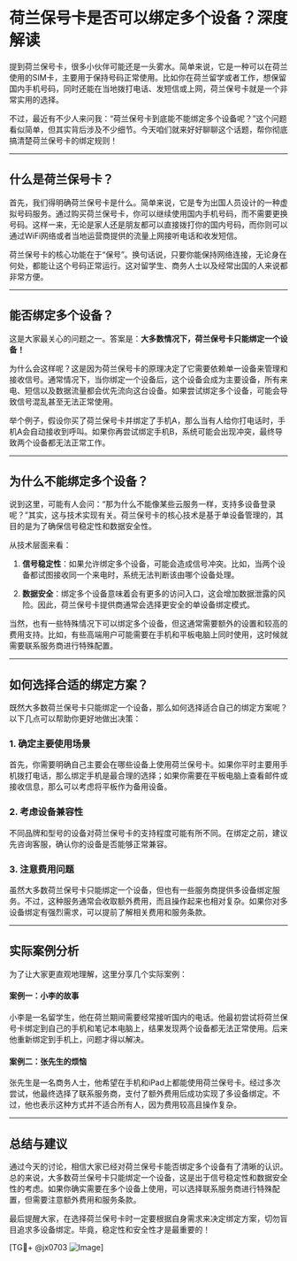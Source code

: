 # 荷兰保号卡是否可以绑定多个设备？深度解读

提到荷兰保号卡，很多小伙伴可能还是一头雾水。简单来说，它是一种可以在荷兰使用的SIM卡，主要用于保持号码正常使用。比如你在荷兰留学或者工作，想保留国内手机号码，同时还能在当地拨打电话、发短信或上网，荷兰保号卡就是一个非常实用的选择。

不过，最近有不少人来问我：“荷兰保号卡到底能不能绑定多个设备呢？”这个问题看似简单，但其实背后涉及不少细节。今天咱们就来好好聊聊这个话题，帮你彻底搞清楚荷兰保号卡的绑定规则！

---

## 什么是荷兰保号卡？

首先，我们得明确荷兰保号卡是什么。简单来说，它是专为出国人员设计的一种虚拟号码服务。通过购买荷兰保号卡，你可以继续使用国内手机号码，而不需要更换号码。这样一来，无论是家人还是朋友都可以直接拨打你的国内号码，而你则可以通过WiFi网络或者当地运营商提供的流量上网接听电话和收发短信。

荷兰保号卡的核心功能在于“保号”。换句话说，只要你能保持网络连接，无论身在何处，都能让这个号码正常运行。这对留学生、商务人士以及经常出国的人来说都非常方便。

---

## 能否绑定多个设备？

这是大家最关心的问题之一。答案是：**大多数情况下，荷兰保号卡只能绑定一个设备！**

为什么会这样呢？这是因为荷兰保号卡的原理决定了它需要依赖单一设备来管理和接收信号。通常情况下，当你绑定一个设备后，这个设备会成为主要设备，所有来电、短信以及数据流量都会优先流向这台设备。如果尝试绑定多个设备，可能会导致信号混乱甚至无法正常使用。

举个例子，假设你买了荷兰保号卡并绑定了手机A，那么当有人给你打电话时，手机A会自动接收到呼叫。如果你再尝试绑定手机B，系统可能会出现冲突，最终导致两个设备都无法正常工作。

---

## 为什么不能绑定多个设备？

说到这里，可能有人会问：“那为什么不能像某些云服务一样，支持多设备登录呢？”其实，这与技术实现有关。荷兰保号卡的核心技术是基于单设备管理的，其目的是为了确保信号稳定性和数据安全性。

从技术层面来看：

1. **信号稳定性**：如果允许绑定多个设备，可能会造成信号冲突。比如，当两个设备都试图接收同一个来电时，系统无法判断该由哪个设备处理。
   
2. **数据安全**：绑定多个设备意味着会有更多的访问入口，这会增加数据泄露的风险。因此，荷兰保号卡提供商通常会选择更安全的单设备绑定模式。

当然，也有一些特殊情况下可以绑定多个设备，但这通常需要额外的设置和较高的费用支持。比如，有些高端用户可能需要在手机和平板电脑上同时使用，这时候就需要联系服务商进行特殊配置。

---

## 如何选择合适的绑定方案？

既然大多数荷兰保号卡只能绑定一个设备，那么如何选择适合自己的绑定方案呢？以下几点可以帮助你更好地做出决策：

### 1. 确定主要使用场景

首先，你需要明确自己主要会在哪些设备上使用荷兰保号卡。如果你平时主要用手机拨打电话，那么绑定手机是最合理的选择；如果你需要在平板电脑上查看邮件或接收信息，那么可以考虑将平板作为备用设备。

### 2. 考虑设备兼容性

不同品牌和型号的设备对荷兰保号卡的支持程度可能有所不同。在绑定之前，建议先咨询客服，确认你的设备是否能够正常兼容。

### 3. 注意费用问题

虽然大多数荷兰保号卡只能绑定一个设备，但也有一些服务商提供多设备绑定服务。不过，这种服务通常会收取额外费用，而且操作起来也相对复杂。如果你对多设备绑定有强烈需求，可以提前了解相关费用和服务条款。

---

## 实际案例分析

为了让大家更直观地理解，这里分享几个实际案例：

#### 案例一：小李的故事
小李是一名留学生，他在荷兰期间需要经常接听国内的电话。他最初尝试将荷兰保号卡绑定到自己的手机和笔记本电脑上，结果发现两个设备都无法正常使用。后来他重新绑定到手机上，问题才得以解决。

#### 案例二：张先生的烦恼
张先生是一名商务人士，他希望在手机和iPad上都能使用荷兰保号卡。经过多次尝试，他最终选择了联系服务商，支付了额外费用后成功实现了多设备绑定。不过，他也表示这种方式并不适合所有人，因为费用较高且操作复杂。

---

## 总结与建议

通过今天的讨论，相信大家已经对荷兰保号卡能否绑定多个设备有了清晰的认识。总的来说，大多数荷兰保号卡只能绑定一个设备，这是出于信号稳定性和数据安全性的考虑。如果你确实需要在多个设备上使用，可以选择联系服务商进行特殊配置，但需要注意额外费用和服务条款。

最后提醒大家，在选择荷兰保号卡时一定要根据自身需求来决定绑定方案，切勿盲目追求多设备绑定。毕竟，稳定性和安全性才是最重要的！

[TG💪+ @jx0703 ![Image](https://github.com/user-attachments/assets/dbca1d08-cadb-493c-b0ec-ad6f7a83f270)]